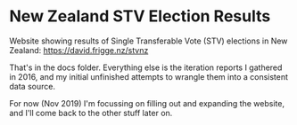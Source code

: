 New Zealand STV Election Results
================================

Website showing results of Single Transferable Vote (STV) elections in New Zealand:
https://david.frigge.nz/stvnz

That's in the docs folder. Everything else is the iteration reports I gathered
in 2016, and my initial unfinished attempts to wrangle them into a consistent
data source.

For now (Nov 2019) I'm focussing on filling out and expanding the website, and
I'll come back to the other stuff later on.

